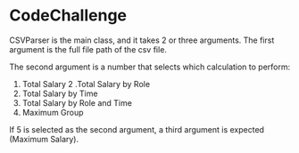 # CodeChallenge

CSVParser is the main class, and it takes 2 or three arguments. The first argument is the full file path of the csv file.

The second argument is a number that selects which calculation to perform:
 1. Total Salary
 2 .Total Salary by Role
 3. Total Salary by Time
 4. Total Salary by Role and Time
 5. Maximum Group
 
If 5 is selected as the second argument, a third argument is expected (Maximum Salary).
